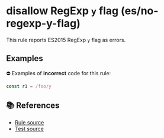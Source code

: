 # disallow RegExp `y` flag (es/no-regexp-y-flag)

This rule reports ES2015 RegExp `y` flag as errors.

## Examples

⛔ Examples of **incorrect** code for this rule:

```js
const r1 = /foo/y
```

## 📚 References

- [Rule source](https://github.com/mysticatea/eslint-plugin-es/blob/v1.2.0/lib/rules/no-regexp-y-flag.js)
- [Test source](https://github.com/mysticatea/eslint-plugin-es/blob/v1.2.0/tests/lib/rules/no-regexp-y-flag.js)
